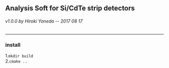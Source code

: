 Analysis Soft for Si/CdTe strip detectors
-----
###### v1.0.0 by Hiroki Yoneda -- 2017 08 17
--------
### install
1.`mkdir build`  
2.`cmake ..` 
